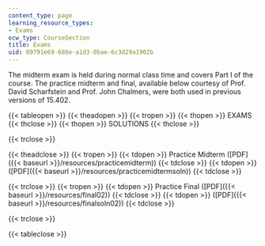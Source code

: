 ```yaml
---
content_type: page
learning_resource_types:
- Exams
ocw_type: CourseSection
title: Exams
uid: 89791e69-688e-a1d3-0bae-6c3d29a1902b
---
```


The midterm exam is held during normal class time and covers Part I of the course. The practice midterm and final, available below courtesy of Prof. David Scharfstein and Prof. John Chalmers, were both used in previous versions of 15.402.

{{< tableopen >}}
{{< theadopen >}}
{{< tropen >}}
{{< thopen >}}
EXAMS
{{< thclose >}}
{{< thopen >}}
SOLUTIONS
{{< thclose >}}

{{< trclose >}}

{{< theadclose >}}
{{< tropen >}}
{{< tdopen >}}
Practice Midterm ([PDF]({{< baseurl >}}/resources/practicemidterm))
{{< tdclose >}}
{{< tdopen >}}
([PDF]({{< baseurl >}}/resources/practicemidtermsoln))
{{< tdclose >}}

{{< trclose >}}
{{< tropen >}}
{{< tdopen >}}
Practice Final ([PDF]({{< baseurl >}}/resources/final02))
{{< tdclose >}}
{{< tdopen >}}
([PDF]({{< baseurl >}}/resources/finalsoln02))
{{< tdclose >}}

{{< trclose >}}

{{< tableclose >}}